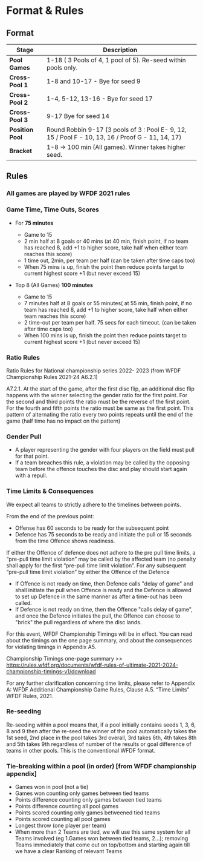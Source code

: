 # Format & Rules

## Format

| **Stage**         | **Description**                                                                                   |
| ----------------- | ------------------------------------------------------------------------------------------------- |
| **Pool Games**    | 1-18 ( 3 Pools of 4, 1 pool of 5). Re-seed within pools only.                                     |
| **Cross-Pool 1**  | 1-8 and 10-17 - Bye for seed 9                                                                    |
| **Cross-Pool 2**  | 1-4, 5-12, 13-16 - Bye for seed 17                                                                |
| **Cross-Pool 3**  | 9-17 Bye for seed 14                                                                              |
| **Position Pool** | Round Robbin 9-17 (3 pools of 3 : Pool E- 9, 12, 15 / Pool F - 10, 13, 16 / Proof G - 11, 14, 17) |
| **Bracket**       | 1-8 -> 100 min (All games). Winner takes higher seed.                                             |

## Rules

### All games are played by WFDF 2021 rules

### Game Time, Time Outs, Scores

- For **75 minutes**

  - Game to 15
  - 2 min half at 8 goals or 40 mins (at 40 min, finish point, if no team has reached 8, add +1 to higher score, take half when either team reaches this score)
  - 1 time out, 2min, per team per half (can be taken after time caps too)
  - When 75 mins is up, finish the point then reduce points target to current highest score +1 (but never exceed 15)

- Top 8 (All Games) **100 minutes**
  - Game to 15
  - 7 minutes half at 8 goals or 55 minutes( at 55 min, finish point, if no team has reached 8, add +1 to higher score, take half when either team reaches this score)
  - 2 time-out per team per half. 75 secs for each timeout. (can be taken after time caps too)
  - When 100 mins is up, finish the point then reduce points target to current highest score +1 (but never exceed 15)

### Ratio Rules

Ratio Rules for National championship series 2022- 2023 (from WFDF Championship Rules 2021-24 A6.2.1)

A7.2.1. At the start of the game, after the first disc flip, an additional disc flip happens with the winner selecting the gender ratio for the first point. For the second and third points the ratio must be the reverse of the first point. For the fourth and fifth points the ratio must be same as the first point. This pattern of alternating the ratio every two points repeats until the end of the game (half time has no impact on the pattern)

### Gender Pull

- A player representing the gender with four players on the field must pull for that point.
- If a team breaches this rule, a violation may be called by the opposing team before the offence touches the disc and play should start again with a repull.

### Time Limits & Consequences

We expect all teams to strictly adhere to the timelines between points.

From the end of the previous point:

- Offense has 60 seconds to be ready for the subsequent point
- Defence has 75 seconds to be ready and initiate the pull or 15 seconds from the time Offence shows readiness.

If either the Offence of defence does not adhere to the pre pull time limits, a “pre-pull time limit violation” may be called by the affected team (no penalty shall apply for the first “pre-pull time limit violation”. For any subsequent “pre-pull time limit violation” by either the Offence of the Defence

- If Offence is not ready on time, then Defence calls "delay of game" and shall initiate the pull when Offence is ready and the Defence is allowed to set up Defence in the same manner as after a time-out has been called.
- If Defence is not ready on time, then the Offence "calls delay of game", and once the Defence initiates the pull, the Offence can choose to "brick" the pull regardless of where the disc lands.

For this event, WFDF Championship Timings will be in effect. You can read about the timings on the one page summary, and about the consequences for violating timings in Appendix A5.

Championship Timings one-page summary >> https://rules.wfdf.org/documents/wfdf-rules-of-ultimate-2021-2024-championship-timings-v1/download

For any further clarification concerning time limits, please refer to Appendix A: WFDF Additional Championship Game Rules, Clause A.5. “Time Limits” WFDF Rules, 2021.

### Re-seeding

Re-seeding within a pool means that, if a pool initially contains seeds 1, 3, 6, 8 and 9 then after the re-seed the winner of the pool automatically takes the 1st seed, 2nd place in the pool takes 3rd overall, 3rd takes 6th, 4th takes 8th and 5th takes 9th regardless of number of the results or goal difference of teams in other pools. This is the conventional WFDF format.

### Tie-breaking within a pool (in order) [from WFDF championship appendix]

- Games won in pool (not a tie)
- Games won counting only games between tied teams
- Points difference counting only games between tied teams
- Points difference counting all pool games
- Points scored counting only games betweened tied teams
- Points scored counting all pool games
- Longest throw (one player per team)
- When more than 2 Teams are tied, we will use this same system for all Teams involved (eg 1.Games won between tied teams, 2...); removing Teams immediately that come out on top/bottom and starting again till we have a clear Ranking of relevant Teams

